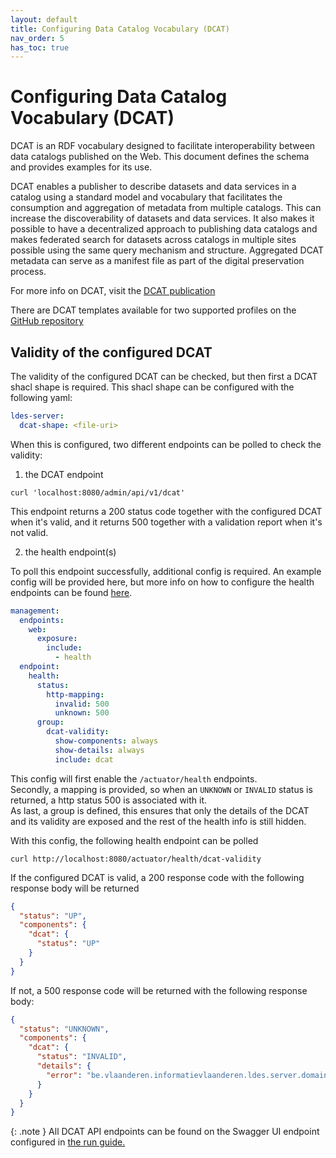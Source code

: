 ```yaml
---
layout: default
title: Configuring Data Catalog Vocabulary (DCAT)
nav_order: 5
has_toc: true
---
```


# Configuring Data Catalog Vocabulary (DCAT)

DCAT is an RDF vocabulary designed to facilitate interoperability between data catalogs published on the Web. This
document defines the schema and provides examples for its use.

DCAT enables a publisher to describe datasets and data services in a catalog using a standard model and vocabulary that
facilitates the consumption and aggregation of metadata from multiple catalogs. This can increase the discoverability of
datasets and data services. It also makes it possible to have a decentralized approach to publishing data catalogs and
makes federated search for datasets across catalogs in multiple sites possible using the same query mechanism and
structure. Aggregated DCAT metadata can serve as a manifest file as part of the digital preservation process.

For more info on DCAT, visit the [DCAT publication](https://www.w3.org/TR/vocab-dcat-2/)

There are DCAT templates available for two supported profiles on
the [GitHub repository](https://github.com/Informatievlaanderen/VSDS-LDESServer4J/tree/main/templates/dcat)

## Validity of the configured DCAT

The validity of the configured DCAT can be checked, but then first a DCAT shacl shape is required. This shacl shape can
be configured with the following yaml:

```yaml
ldes-server:
  dcat-shape: <file-uri>
```

When this is configured, two different endpoints can be polled to check the validity:

1. the DCAT endpoint

```shell
curl 'localhost:8080/admin/api/v1/dcat'
```

This endpoint returns a 200 status code together with the configured DCAT when it's valid, and it returns 500 together
with a validation report when it's not valid.

2. the health endpoint(s)

To poll this endpoint successfully, additional config is required. An example config will be provided here, but more
info on how to configure the health endpoints can be
found [here](https://github.com/Informatievlaanderen/VSDS-LDESServer4J#health-and-info).

```yaml
management:
  endpoints:
    web:
      exposure:
        include:
          - health
  endpoint:
    health:
      status:
        http-mapping:
          invalid: 500
          unknown: 500
      group:
        dcat-validity:
          show-components: always
          show-details: always
          include: dcat
```

This config will first enable the `/actuator/health` endpoints. \
Secondly, a mapping is provided, so when an `UNKNOWN`
or `INVALID` status is returned, a http status 500 is associated with it. \
As last, a group is defined, this ensures that only the details of the DCAT and its validity are exposed and the rest of
the health info is still
hidden.

With this config, the following health endpoint can be polled
```shell
curl http://localhost:8080/actuator/health/dcat-validity
```
If the configured DCAT is valid, a 200 response code with the following response body will be returned
```json
{
  "status": "UP",
  "components": {
    "dcat": {
      "status": "UP"
    }
  }
}
```
If not, a 500 response code will be returned with the following response body:
```json
{
  "status": "UNKNOWN",
  "components": {
    "dcat": {
      "status": "INVALID",
      "details": {
        "error": "be.vlaanderen.informatievlaanderen.ldes.server.domain.exceptions.ShaclValidationException: Shacl validation failed: \n\nnull"
      }
    }
  }
}
```

{: .note }
All DCAT API endpoints can be found on the Swagger UI endpoint configured in [the run guide.](../how-to-run)